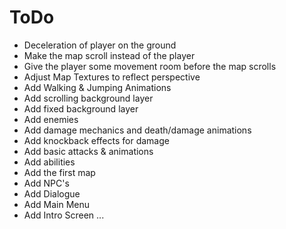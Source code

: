 # ToDo

- Deceleration of player on the ground
- Make the map scroll instead of the player
- Give the player some movement room before the map scrolls
- Adjust Map Textures to reflect perspective
- Add Walking & Jumping Animations
- Add scrolling background layer
- Add fixed background layer
- Add enemies
- Add damage mechanics and death/damage animations
- Add knockback effects for damage
- Add basic attacks & animations
- Add abilities
- Add the first map
- Add NPC's
- Add Dialogue
- Add Main Menu
- Add Intro Screen
...
